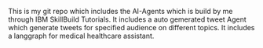 This is my git repo which includes the AI-Agents which is build by me through IBM SkillBuild Tutorials.
It includes a auto gemerated tweet Agent which generate tweets for specified audience on different topics.
It includes a langgraph for medical healthcare assistant.
